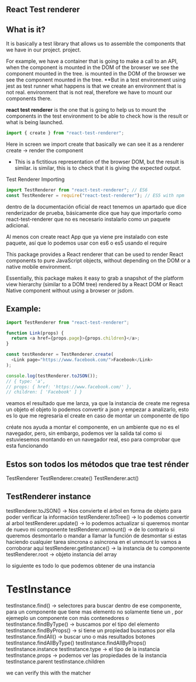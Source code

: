 ## React Test renderer

## What is it?

It is basically a test library that allows us to assemble the components that we have in our project.
project.

For example, we have a container that is going to make a call to an API, when the component is mounted in the DOM of the browser we see the component mounted in the tree.
is mounted in the DOM of the browser we see the component mounted in the tree.
\*\*But in a test environment using jest as test runner what happens is that we create an environment that is not real.
environment that is not real, therefore we have to mount our components there.

**react test renderer** is the one that is going to help us to mount the components in the test environment
to be able to check how is the result or what is being launched.

```js
import { create } from "react-test-renderer";
```

Here in screen we import create that basically we can see it as a renderer
create -> render the component <App />

- This is a fictitious representation of the browser DOM, but the result is similar.
  is similar, this is to check that it is giving the expected output.

Test Renderer
Importing

```js
import TestRenderer from "react-test-renderer"; // ES6
const TestRenderer = require("react-test-renderer"); // ES5 with npm
```

dentro de la documentación oficial de react tenemos un apartado que dice
renderizador de prueba, básicamente dice que hay que importarlo como
react-test-renderer que no es necesario instalarlo como un paquete adicional.

Al menos con create react App que ya viene pre instalado con este paquete, así que
lo podemos usar con es6 o es5 usando el require

This package provides a React renderer that can be used to render React components to pure
JavaScript objects, without depending on the DOM or a native mobile environment.

Essentially, this package makes it easy to grab a snapshot of the platform view
hierarchy (similar to a DOM tree) rendered by a React DOM or React Native component without using a browser or jsdom.

## Example:

```js
import TestRenderer from "react-test-renderer";

function Link(props) {
  return <a href={props.page}>{props.children}</a>;
}

const testRenderer = TestRenderer.create(
  <Link page="https://www.facebook.com/">Facebook</Link>
);

console.log(testRenderer.toJSON());
// { type: 'a',
// props: { href: 'https://www.facebook.com/' },
// children: [ 'Facebook' ] }
```

veamos el resultado que me lanza, ya que la instancia de create me regresa un objeto
el objeto lo podemos convertir a json y empezar a analizarlo, esto es lo que
me regresaría el create en caso de montar un componente de tipo <a></a>

créate nos ayuda a montar el componente, en un ambiente que no es el navegador,
pero, sin embargo, podemos ver la salida tal como si estuviesemos montando en un
navegador real, eso para comprobar que esta funcionando

## Estos son todos los métodos que trae test rénder

TestRenderer
TestRenderer.create()
TestRenderer.act()

## TestRenderer instance

testRenderer.toJSON() -> Nos convierte el árbol en forma de objeto para poder verificar la información
testRenderer.toTree() -> lo podemos convertir al arbol
testRenderer.update() -> lo podemos actualizar si queremos montar de nuevo mi componente
testRenderer.unmount() -> de lo contrario si queremos desmontarlo o mandar a llamar la función de desmontar
si estas haciendo cualquier tarea síncrona o asíncrona en el unmount lo vamos a corroborar aquí
testRenderer.getInstance() -> la instancia de tu componente
testRenderer.root -> objeto instancia del array

lo siguiente es todo lo que podemos obtener de una instancia

# TestInstance

testInstance.find() -> selectores para buscar dentro de ese componente, para un componente
que tiene mas elemento no solamente tiene un <a>, por ejemeplo un componente con más contenedores o
testInstance.findByType() -> buscamos por el tipo del elemento
testInstance.findByProps() -> si tiene un propiedad buscamos por ella
testInstance.findAll() -> buscar uno o más resultados
botones
testInstance.findAllByType()
testInstance.findAllByProps()
testInstance.instance
testInstance.type -> el tipo de la instancia
testInstance.props -> podemos ver las propiedades de la instancia
testInstance.parent
testInstance.children

we can verify this with the matcher
